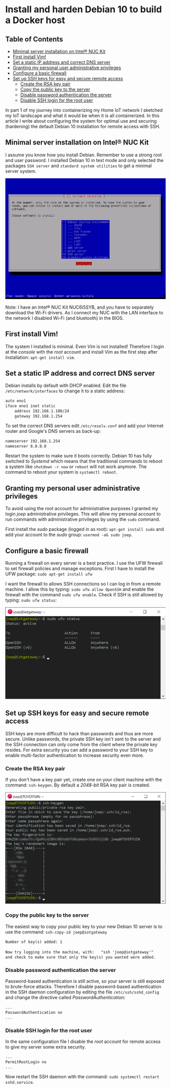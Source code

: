 # Install and harden Debian 10 to build a Docker host <!-- omit in toc -->

## Table of Contents <!-- omit in toc -->
- [Minimal server installation on Intel® NUC Kit](#minimal-server-installation-on-intel%c2%ae-nuc-kit)
- [First install Vim!](#first-install-vim)
- [Set a static IP address and correct DNS server](#set-a-static-ip-address-and-correct-dns-server)
- [Granting my personal user administrative privileges](#granting-my-personal-user-administrative-privileges)
- [Configure a basic firewall](#configure-a-basic-firewall)
- [Set up SSH keys for easy and secure remote access](#set-up-ssh-keys-for-easy-and-secure-remote-access)
  - [Create the RSA key pair](#create-the-rsa-key-pair)
  - [Copy the public key to the server](#copy-the-public-key-to-the-server)
  - [Disable password authentication the server](#disable-password-authentication-the-server)
  - [Disable SSH login for the root user](#disable-ssh-login-for-the-root-user)

In part 1 of my journey into containerizing my Home IoT network I sketched my IoT landscape and what it would be when it is all containerized. In this article I write about configuring the system for optimal use and securing (hardening) the default Debian 10 installation for remote access with SSH.

## Minimal server installation on Intel® NUC Kit

I assume you know how you install Debian. Remember to use a strong root and user password. I installed Debian 10 in text mode and only selected the packages `SSH server` and `standard system utilities` to get a minimal server system.

![minimal server install](img/debian-package-selection.png)

Note: I have an Intel® NUC Kit NUC6i5SYB, and you have to separately download the Wi-Fi drivers. As I connect my NUC with the LAN interface to the network I disabled Wi-Fi (and bluetooth) in the BIOS.

## First install Vim!

The system I installed is minimal. Even *Vim* is not installed! Therefore I login at the *console* with the *root* account and install Vim as the first step after installation: `apt-get install vim`.

## Set a static IP address and correct DNS server

Debian installs by default with DHCP enabled. Edit the file `/etc/network/interfaces` to change it to a static address:

```
auto eno1
iface eno1 inet static
    address 192.168.1.100/24
    gateway 192.168.1.254
```

To set the correct DNS servers edit `/etc/resolv.conf` and add your Internet router and Google's DNS servers as back-up:

```
nameserver 192.168.1.254
nameserver 8.8.8.8
```

Restart the system to make sure it boots correctly. Debian 10 has fully switched to *Systemd* which means that the traditional commands to reboot a system like `shutdown -r now` or `reboot` will not work anymore. The command to reboot your system is `systemctl reboot`.

## Granting my personal user administrative privileges

To avoid using the *root* account for administrative purposes I granted my login *joep* administrative privileges. This will allow my personal account to run commands with administrative privileges by using the `sudo` command. 

First install the *sudo* package (logged in as root): `apt-get install sudo` and add your account to the *sudo* group: `usermod -aG sudo joep`.

## Configure a basic firewall

Running a firewall on every server is a best practice. I use the UFW firewall to set firewall policies and manage exceptions. First I have to install the UFW package: `sudo apt-get install ufw`

I want the firewall to allows SSH connections so I can log in from a remote machine. I allow this by typing: `sudo ufw allow OpenSSH` and enable the firewall with the command `sudo ufw enable`. Check if SSH is still allowed by typing: `sudo ufw status`:

![ufw ssh status](img/debian-ufw-ssh-status.png)

## Set up SSH keys for easy and secure remote access

SSH keys are more difficult to hack than passwords and thus are more secure. Unlike passwords, the private SSH key isn't sent to the server and the SSH connection can only come from the client where the private key resides. For extra security you can add a password to your SSH key to enable multi-factor authentication to increase security even more.

### Create the RSA key pair

If you don't have a key pair yet, create one on your client machine with the command: `ssh-keygen`. By default a *2048-bit* RSA key pair is created.

![ssh-keygen](img/debian-ssh-keygen.png)

### Copy the public key to the server

The easiest way to copy your public key to your new Debian 10 server is to use the command: `ssh-copy-id joep@iotgateway`

```
Number of key(s) added: 1

Now try logging into the machine, with:   "ssh 'joep@iotgateway'"
and check to make sure that only the key(s) you wanted were added.
```

### Disable password authentication the server

Password-based authentication is still active, so your server is still exposed to brute-force attacks. Therefore I disable password-based authentication in the SSH daemon configuration by editing the file `/etc/ssh/sshd_config` and change the directive called *PasswordAuthentication*:

```
...
PasswordAuthentication no
...
```

### Disable SSH login for the root user

In the same configuration file I disable the *root* account for remote access to give my server some extra security.

```
...
PermitRootLogin no
...
```

Now restart the SSH daemon with the command: `sudo systemctl restart sshd.service`.
